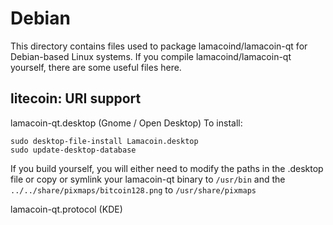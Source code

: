 
Debian
====================
This directory contains files used to package lamacoind/lamacoin-qt
for Debian-based Linux systems. If you compile lamacoind/lamacoin-qt yourself, there are some useful files here.

## litecoin: URI support ##


lamacoin-qt.desktop  (Gnome / Open Desktop)
To install:

	sudo desktop-file-install Lamacoin.desktop
	sudo update-desktop-database

If you build yourself, you will either need to modify the paths in
the .desktop file or copy or symlink your lamacoin-qt binary to `/usr/bin`
and the `../../share/pixmaps/bitcoin128.png` to `/usr/share/pixmaps`

lamacoin-qt.protocol (KDE)


